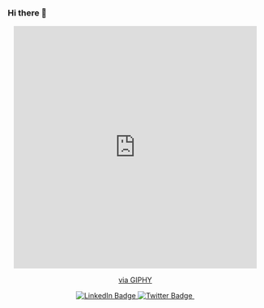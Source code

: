 ### Hi there 👋

<div id="header" align="center">
  <iframe src="https://giphy.com/embed/l41lS3Qhf9jq83hm0" width="480" height="480" frameBorder="0" class="giphy-embed" allowFullScreen></iframe><p>
  <a href="https://giphy.com/gifs/loop-mograph-tunnel-l41lS3Qhf9jq83hm0">via GIPHY</a></p>
</div>
<div id="badges" align="center">
  <a href="https://www.linkedin.com/in/earthtoyash">
    <img src="https://img.shields.io/badge/LinkedIn-blue?style=for-the-badge&logo=linkedin&logoColor=white" alt="LinkedIn Badge"/>
  </a>
  <a href="https://www.twitter.com/earthtoyash">
    <img src="https://img.shields.io/badge/Twitter-blue?style=for-the-badge&logo=twitter&logoColor=white" alt="Twitter Badge"/>
  </a>
  <img src="https://komarev.com/ghpvc/?username=earthtoyash&style=flat-square&color=red" alt=""/>
</div>

